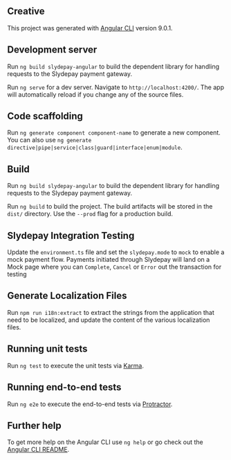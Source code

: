 ## Creative

This project was generated with [Angular CLI](https://github.com/angular/angular-cli) version 9.0.1.

## Development server

Run `ng build slydepay-angular` to build the dependent library for handling requests to the Slydepay payment gateway.

Run `ng serve` for a dev server. Navigate to `http://localhost:4200/`. The app will automatically reload if you change any of the source files.

## Code scaffolding

Run `ng generate component component-name` to generate a new component. You can also use `ng generate directive|pipe|service|class|guard|interface|enum|module`.

## Build

Run `ng build slydepay-angular` to build the dependent library for handling requests to the Slydepay payment gateway.

Run `ng build` to build the project. The build artifacts will be stored in the `dist/` directory. Use the `--prod` flag for a production build.

## Slydepay Integration Testing
Update the `environment.ts` file and set the `slydepay.mode` to `mock` to enable a mock payment flow. Payments initiated through Slydepay will land on a Mock page where you can `Complete`, `Cancel` or `Error` out the transaction for testing

## Generate Localization Files
Run `npm run i18n:extract` to extract the strings from the application that need to be localized, and update the content of the various localization files.

## Running unit tests

Run `ng test` to execute the unit tests via [Karma](https://karma-runner.github.io).

## Running end-to-end tests

Run `ng e2e` to execute the end-to-end tests via [Protractor](http://www.protractortest.org/).

## Further help

To get more help on the Angular CLI use `ng help` or go check out the [Angular CLI README](https://github.com/angular/angular-cli/blob/master/README.md).
